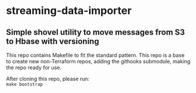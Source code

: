 # streaming-data-importer

## Simple shovel utility to move messages from S3 to Hbase with versioning

This repo contains Makefile to fit the standard pattern.
This repo is a base to create new non-Terraform repos, adding the githooks submodule, making the repo ready for use.

After cloning this repo, please run:  
`make bootstrap`
